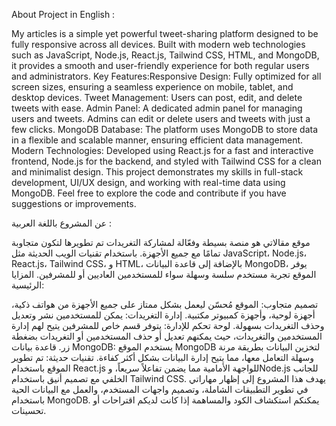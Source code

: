 

About Project in English :

My articles is a simple yet powerful tweet-sharing platform designed to be fully responsive across all devices. Built with modern web technologies
such as JavaScript, Node.js, React.js, Tailwind CSS, HTML, and MongoDB, it provides a smooth and user-friendly experience for both regular users and administrators.
Key Features:Responsive Design: Fully optimized for all screen sizes, ensuring a seamless experience on mobile, tablet, and desktop devices.
Tweet Management: Users can post, edit, and delete tweets with ease. Admin Panel: A dedicated admin panel for managing users and tweets. Admins can edit or delete users 
and tweets with just a few clicks. MongoDB Database: The platform uses MongoDB to store data in a flexible and scalable manner, ensuring efficient data management.
Modern Technologies: Developed using React.js for a fast and interactive frontend, Node.js for the backend, and styled with Tailwind CSS for a clean and minimalist design.
This project demonstrates my skills in full-stack development, UI/UX design, and working with real-time data using MongoDB. Feel free to explore the code and contribute
if you have suggestions or improvements.


عن المشروع باللغة العربية :

موقع مقالاتي هو منصة بسيطة وفعّالة لمشاركة التغريدات تم تطويرها لتكون متجاوبة تمامًا مع جميع الأجهزة. باستخدام تقنيات الويب الحديثة مثل JavaScript، Node.js، React.js، Tailwind CSS، و HTML، بالإضافة إلى قاعدة البيانات MongoDB، يوفر الموقع تجربة مستخدم سلسة وسهلة سواء للمستخدمين العاديين أو للمشرفين.
المزايا الرئيسية:

تصميم متجاوب: الموقع مُحسّن ليعمل بشكل ممتاز على جميع الأجهزة من هواتف ذكية، أجهزة لوحية، وأجهزة كمبيوتر مكتبية. إدارة التغريدات: يمكن للمستخدمين نشر وتعديل وحذف التغريدات بسهولة. لوحة تحكم للإدارة: يتوفر قسم خاص للمشرفين يتيح لهم إدارة المستخدمين والتغريدات، حيث يمكنهم تعديل أو حذف المستخدمين أو التغريدات بضغطة زر. قاعدة بيانات MongoDB: يستخدم الموقع MongoDB لتخزين البيانات بطريقة مرنة وسهلة التعامل معها، مما يتيح إدارة البيانات بشكل أكثر كفاءة. تقنيات حديثة: تم تطوير الموقع باستخدام React.js للواجهة الأمامية مما يضمن تفاعلاً سريعاً، وNode.js للجانب الخلفي مع تصميم أنيق باستخدام Tailwind CSS. يهدف هذا المشروع إلى إظهار مهاراتي في تطوير التطبيقات الشاملة، وتصميم واجهات المستخدم، والعمل مع البيانات الحية باستخدام MongoDB. يمكنكم استكشاف الكود والمساهمة إذا كانت لديكم اقتراحات أو تحسينات.

